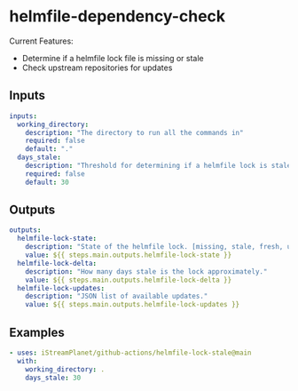 # helmfile-dependency-check

Current Features:

- Determine if a helmfile lock file is missing or stale
- Check upstream repositories for updates

## Inputs

```yaml
inputs:
  working_directory:
    description: "The directory to run all the commands in"
    required: false
    default: "."
  days_stale:
    description: "Threshold for determining if a helmfile lock is stale or not"
    required: false
    default: 30
```

## Outputs

```yaml
outputs:
  helmfile-lock-state:
    description: "State of the helmfile lock. [missing, stale, fresh, update_available]"
    value: ${{ steps.main.outputs.helmfile-lock-state }}
  helmfile-lock-delta:
    description: "How many days stale is the lock approximately."
    value: ${{ steps.main.outputs.helmfile-lock-delta }}
  helmfile-lock-updates:
    description: "JSON list of available updates."
    value: ${{ steps.main.outputs.helmfile-lock-updates }}
```

## Examples

```yaml
- uses: iStreamPlanet/github-actions/helmfile-lock-stale@main
  with:
    working_directory: .
    days_stale: 30
```
